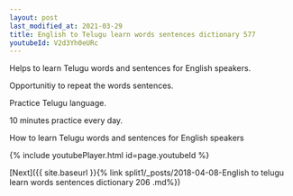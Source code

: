 ```yaml
---
layout: post
last_modified_at: 2021-03-29
title: English to Telugu learn words sentences dictionary 577 
youtubeId: V2d3Yh0eURc
---
```

 
 
Helps to learn Telugu words and sentences for English speakers.

Opportunitiy to repeat the words sentences. 

Practice Telugu language. 
 
10 minutes practice every day. 
 
How to learn Telugu words and sentences for English speakers 
 
{% include youtubePlayer.html id=page.youtubeId %}
 
 
[Next]({{ site.baseurl }}{% link  split1/_posts/2018-04-08-English to telugu learn words sentences dictionary 206 .md%})
 
